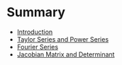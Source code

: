# Summary

* [Introduction](README.md)
* [Taylor Series and Power Series](taylor_series_and_power_series.md)
* [Fourier Series](fourier_series.md)
* [Jacobian Matrix and Determinant](jacobian_matrix_and_determinant.md)

